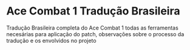 # Ace Combat 1 Tradução Brasileira
 Tradução Brasileira completa do Ace Combat 1 todas as ferramentas necesárias para aplicação do patch, observações sobre o processo da tradução e os envolvidos no projeto
